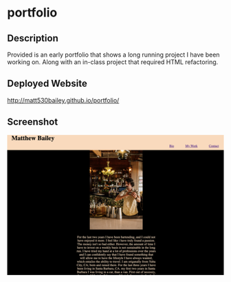 # portfolio
## Description
Provided is an early portfolio that shows a long running project I have been working on. Along with an in-class project that required HTML refactoring. 
## Deployed Website
http://matt530bailey.github.io/portfolio/
## Screenshot
![Alt Text](/assets/portfolio-screenshot.png "Portfolio Screenshot")